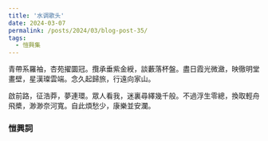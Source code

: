 ```yaml
---
title: '水调歌头'
date: 2024-03-07
permalink: /posts/2024/03/blog-post-35/
tags:
  - 愷興集
---
```


青帶系羅袖，杏苑擢圜冠。攬承垂紫金綬，談藪落杯盤。盡日霞光微瀲，映徹明堂畫壁，星漢璨雲端。念久起歸旅，行遠向家山。

啟前路，征浩莽，夢連環。眾人看我，迷裏尋繹幾千般。不過浮生零總，換取輕舟飛槳，渺渺奈河寬。自此煩愁少，康樂並安瀾。

### 愷興詞